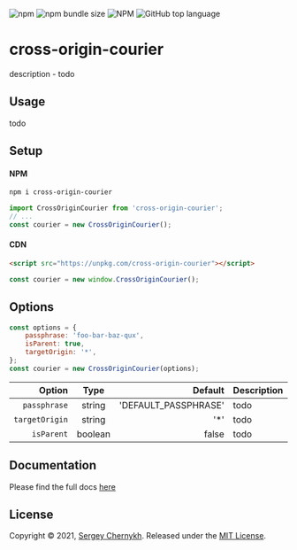 ![npm](https://img.shields.io/npm/v/cross-origin-courier)
![npm bundle size](https://img.shields.io/bundlephobia/minzip/cross-origin-courier)
![NPM](https://img.shields.io/npm/l/cross-origin-courier)
![GitHub top language](https://img.shields.io/github/languages/top/serglider/CrossOriginCourier)

# cross-origin-courier

description - todo

## Usage
todo

## Setup

#### NPM

```bash
npm i cross-origin-courier
```

```js
import CrossOriginCourier from 'cross-origin-courier';
// ...
const courier = new CrossOriginCourier();
```

#### CDN

```html
<script src="https://unpkg.com/cross-origin-courier"></script>
```

```js
const courier = new window.CrossOriginCourier();
```

## Options

```js
const options = {
    passphrase: 'foo-bar-baz-qux',
    isParent: true,
    targetOrigin: '*',
};
const courier = new CrossOriginCourier(options);
```

|         Option |  Type   |              Default | Description |
| -------------: | :-----: | -------------------: | :---------- |
|   `passphrase` | string  | 'DEFAULT_PASSPHRASE' | todo        |
| `targetOrigin` | string  |                 '\*' | todo        |
|     `isParent` | boolean |                false | todo        |


## Documentation

Please find the full docs [here](https://serglider.github.io/CrossOriginCourier/)

## License

Copyright © 2021, [Sergey Chernykh](https://github.com/serglider). Released under the [MIT License](LICENSE).
